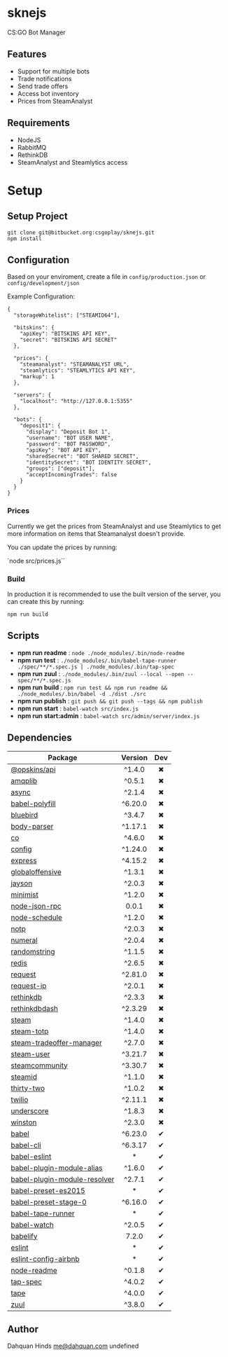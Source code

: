 # sknejs

CS:GO Bot Manager

## Features

 - Support for multiple bots
 - Trade notifications
 - Send trade offers
 - Access bot inventory
 - Prices from SteamAnalyst

## Requirements

  - NodeJS
  - RabbitMQ
  - RethinkDB
  - SteamAnalyst and Steamlytics access

# Setup

## Setup Project

```
git clone git@bitbucket.org:csgoplay/sknejs.git
npm install
```

## Configuration

Based on your enviroment, create a file in ``config/production.json`` or ``config/development/json``

Example Configuration:

```
{
  "storageWhitelist": ["STEAMID64"],

  "bitskins": {
    "apiKey": "BITSKINS API KEY",
    "secret": "BITSKINS API SECRET"
  },

  "prices": {
    "steamanalyst": "STEAMANALYST URL",
    "steamlytics": "STEAMLYTICS API KEY",
    "markup": 1
  },

  "servers": {
    "localhost": "http://127.0.0.1:5355"
  },

  "bots": {
    "deposit1": {
      "display": "Deposit Bot 1",
      "username": "BOT USER NAME",
      "password": "BOT PASSWORD",
      "apiKey": "BOT API KEY",
      "sharedSecret": "BOT SHARED SECRET",
      "identitySecret": "BOT IDENTITY SECRET",
      "groups": ["deposit"],
      "acceptIncomingTrades": false
    }
  }
}
```

### Prices

Currently we get the prices from SteamAnalyst and use Steamlytics to get more information on items that Steamanalyst doesn't provide.

You can update the prices by running:

`node src/prices.js``

### Build

In production it is recommended to use the built version of the server, you can create this by running:

``npm run build``


## Scripts

 - **npm run readme** : `node ./node_modules/.bin/node-readme`
 - **npm run test** : `./node_modules/.bin/babel-tape-runner ./spec/**/*.spec.js | ./node_modules/.bin/tap-spec`
 - **npm run zuul** : `./node_modules/.bin/zuul --local --open -- spec/**/*.spec.js`
 - **npm run build** : `npm run test && npm run readme && ./node_modules/.bin/babel -d ./dist ./src`
 - **npm run publish** : `git push && git push --tags && npm publish`
 - **npm run start** : `babel-watch src/index.js`
 - **npm run start:admin** : `babel-watch src/admin/server/index.js`

## Dependencies

Package | Version | Dev
--- |:---:|:---:
[@opskins/api](https://www.npmjs.com/package/@opskins/api) | ^1.4.0 | ✖
[amqplib](https://www.npmjs.com/package/amqplib) | ^0.5.1 | ✖
[async](https://www.npmjs.com/package/async) | ^2.1.4 | ✖
[babel-polyfill](https://www.npmjs.com/package/babel-polyfill) | ^6.20.0 | ✖
[bluebird](https://www.npmjs.com/package/bluebird) | ^3.4.7 | ✖
[body-parser](https://www.npmjs.com/package/body-parser) | ^1.17.1 | ✖
[co](https://www.npmjs.com/package/co) | ^4.6.0 | ✖
[config](https://www.npmjs.com/package/config) | ^1.24.0 | ✖
[express](https://www.npmjs.com/package/express) | ^4.15.2 | ✖
[globaloffensive](https://www.npmjs.com/package/globaloffensive) | ^1.3.1 | ✖
[jayson](https://www.npmjs.com/package/jayson) | ^2.0.3 | ✖
[minimist](https://www.npmjs.com/package/minimist) | ^1.2.0 | ✖
[node-json-rpc](https://www.npmjs.com/package/node-json-rpc) | 0.0.1 | ✖
[node-schedule](https://www.npmjs.com/package/node-schedule) | ^1.2.0 | ✖
[notp](https://www.npmjs.com/package/notp) | ^2.0.3 | ✖
[numeral](https://www.npmjs.com/package/numeral) | ^2.0.4 | ✖
[randomstring](https://www.npmjs.com/package/randomstring) | ^1.1.5 | ✖
[redis](https://www.npmjs.com/package/redis) | ^2.6.5 | ✖
[request](https://www.npmjs.com/package/request) | ^2.81.0 | ✖
[request-ip](https://www.npmjs.com/package/request-ip) | ^2.0.1 | ✖
[rethinkdb](https://www.npmjs.com/package/rethinkdb) | ^2.3.3 | ✖
[rethinkdbdash](https://www.npmjs.com/package/rethinkdbdash) | ^2.3.29 | ✖
[steam](https://www.npmjs.com/package/steam) | ^1.4.0 | ✖
[steam-totp](https://www.npmjs.com/package/steam-totp) | ^1.4.0 | ✖
[steam-tradeoffer-manager](https://www.npmjs.com/package/steam-tradeoffer-manager) | ^2.7.0 | ✖
[steam-user](https://www.npmjs.com/package/steam-user) | ^3.21.7 | ✖
[steamcommunity](https://www.npmjs.com/package/steamcommunity) | ^3.30.7 | ✖
[steamid](https://www.npmjs.com/package/steamid) | ^1.1.0 | ✖
[thirty-two](https://www.npmjs.com/package/thirty-two) | ^1.0.2 | ✖
[twilio](https://www.npmjs.com/package/twilio) | ^2.11.1 | ✖
[underscore](https://www.npmjs.com/package/underscore) | ^1.8.3 | ✖
[winston](https://www.npmjs.com/package/winston) | ^2.3.0 | ✖
[babel](https://www.npmjs.com/package/babel) | ^6.23.0 | ✔
[babel-cli](https://www.npmjs.com/package/babel-cli) | ^6.3.17 | ✔
[babel-eslint](https://www.npmjs.com/package/babel-eslint) | * | ✔
[babel-plugin-module-alias](https://www.npmjs.com/package/babel-plugin-module-alias) | ^1.6.0 | ✔
[babel-plugin-module-resolver](https://www.npmjs.com/package/babel-plugin-module-resolver) | ^2.7.1 | ✔
[babel-preset-es2015](https://www.npmjs.com/package/babel-preset-es2015) | * | ✔
[babel-preset-stage-0](https://www.npmjs.com/package/babel-preset-stage-0) | ^6.16.0 | ✔
[babel-tape-runner](https://www.npmjs.com/package/babel-tape-runner) | * | ✔
[babel-watch](https://www.npmjs.com/package/babel-watch) | ^2.0.5 | ✔
[babelify](https://www.npmjs.com/package/babelify) | 7.2.0 | ✔
[eslint](https://www.npmjs.com/package/eslint) | * | ✔
[eslint-config-airbnb](https://www.npmjs.com/package/eslint-config-airbnb) | * | ✔
[node-readme](https://www.npmjs.com/package/node-readme) | ^0.1.8 | ✔
[tap-spec](https://www.npmjs.com/package/tap-spec) | ^4.0.2 | ✔
[tape](https://www.npmjs.com/package/tape) | ^4.0.0 | ✔
[zuul](https://www.npmjs.com/package/zuul) | ^3.8.0 | ✔


## Author

Dahquan Hinds <me@dahquan.com> undefined
